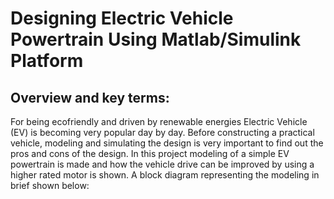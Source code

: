 # Designing Electric Vehicle Powertrain Using Matlab/Simulink Platform
## Overview and key terms:
For being ecofriendly and driven by renewable energies Electric Vehicle (EV) is becoming very popular day by day. 
Before constructing a practical vehicle, modeling and simulating the design is very important to find out the pros and
cons of the design. In this project modeling of a simple EV powertrain is made and how the vehicle drive can be 
improved by using a higher rated motor is shown. A block diagram representing the modeling in brief shown below:
